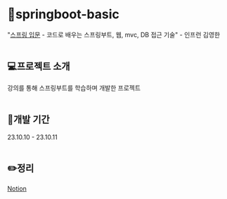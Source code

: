 # 📖springboot-basic
"[스프링 입문](https://www.inflearn.com/course/%EC%8A%A4%ED%94%84%EB%A7%81-%EC%9E%85%EB%AC%B8-%EC%8A%A4%ED%94%84%EB%A7%81%EB%B6%80%ED%8A%B8) - 코드로 배우는 스프링부트, 웹, mvc, DB 접근 기술" - 인프런 김영한 <br/><br/>

## 💻프로젝트 소개
강의를 통해 스프링부트를 학습하며 개발한 프로젝트<br/><br/>

## 📆개발 기간
23.10.10 - 23.10.11<br/><br/>

## ✏️정리
[Notion](https://loud-impulse-86e.notion.site/098e9f726e754cc298bc8f07c6570c99?pvs=4)
